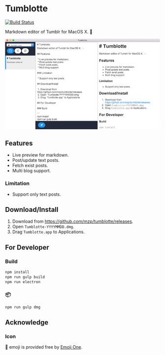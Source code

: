 # Tumblotte

[![Build Status](https://travis-ci.org/mzp/tumblotte.svg?branch=master)](https://travis-ci.org/mzp/tumblotte)

Markdown editor of Tumblr for MacOS X. 💫

![screenshot](https://github.com/mzp/tumblotte/raw/master/docs/screenshot.png)

## Features

 * Live preview for markdown.
 * Post/update text posts.
 * Fetch exist posts.
 * Multi blog support.

### Limitation

 * Support only text posts.

## Download/Install

 1. Download from https://github.com/mzp/tumblotte/releases.
 2. Open `Tumblotte-YYYYMMDD.dmg`.
 3. Drag `Tumblotte.app` to Applications.

## For Developer

### Build

```
npm install
npm run gulp build
npm run electron
```

### :package:

```
npm run gulp dmg
```

## Acknowledge
### Icon
:dizzy: emoji is provided free by [Emoji One](http://emojione.com/).
